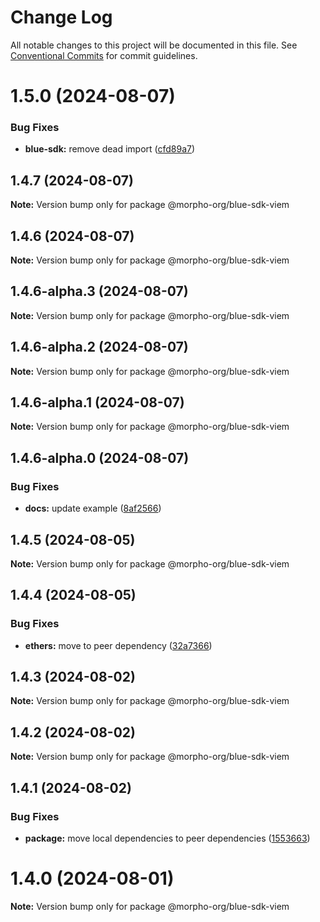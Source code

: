 # Change Log

All notable changes to this project will be documented in this file.
See [Conventional Commits](https://conventionalcommits.org) for commit guidelines.

# 1.5.0 (2024-08-07)

### Bug Fixes

* **blue-sdk:** remove dead import ([cfd89a7](https://github.com/morpho-org/sdks/commit/cfd89a7dcb207bafb76c3294c1e96ab553c1568a))

## 1.4.7 (2024-08-07)

**Note:** Version bump only for package @morpho-org/blue-sdk-viem

## 1.4.6 (2024-08-07)

**Note:** Version bump only for package @morpho-org/blue-sdk-viem

## 1.4.6-alpha.3 (2024-08-07)

**Note:** Version bump only for package @morpho-org/blue-sdk-viem

## 1.4.6-alpha.2 (2024-08-07)

**Note:** Version bump only for package @morpho-org/blue-sdk-viem

## 1.4.6-alpha.1 (2024-08-07)

**Note:** Version bump only for package @morpho-org/blue-sdk-viem

## 1.4.6-alpha.0 (2024-08-07)

### Bug Fixes

* **docs:** update example ([8af2566](https://github.com/morpho-org/sdks/commit/8af2566689c8c1ba70d20797e83837e9d0359108))

## 1.4.5 (2024-08-05)

**Note:** Version bump only for package @morpho-org/blue-sdk-viem

## 1.4.4 (2024-08-05)

### Bug Fixes

* **ethers:** move to peer dependency ([32a7366](https://github.com/morpho-org/sdks/commit/32a7366e2a83a6a98bb0be69fc9d88f650174bf7))

## 1.4.3 (2024-08-02)

**Note:** Version bump only for package @morpho-org/blue-sdk-viem

## 1.4.2 (2024-08-02)

**Note:** Version bump only for package @morpho-org/blue-sdk-viem

## 1.4.1 (2024-08-02)

### Bug Fixes

* **package:** move local dependencies to peer dependencies ([1553663](https://github.com/morpho-org/sdks/commit/15536638c4564743b9d96de17b34739346b3b3e0))

# 1.4.0 (2024-08-01)

**Note:** Version bump only for package @morpho-org/blue-sdk-viem
